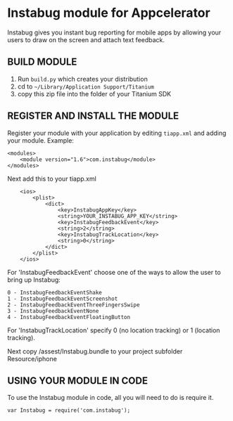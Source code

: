 Instabug module for Appcelerator
===========================================

Instabug gives you instant bug reporting for mobile apps by allowing your users to draw on the screen and attach text feedback.

BUILD MODULE
--------------------

1. Run `build.py` which creates your distribution
2. cd to `~/Library/Application Support/Titanium`
3. copy this zip file into the folder of your Titanium SDK

REGISTER AND INSTALL THE MODULE
-------------------------------

Register your module with your application by editing `tiapp.xml` and adding your module.
Example:

```
<modules>
	<module version="1.6">com.instabug</module>
</modules>
```

Next add this to your tiapp.xml

```
    <ios>
        <plist>
            <dict>
                <key>InstabugAppKey</key>
                <string>YOUR_INSTABUG_APP_KEY</string>
                <key>InstabugFeedbackEvent</key>
                <string>2</string>
                <key>InstabugTrackLocation</key>
                <string>0</string>
            </dict>
        </plist>
    </ios>
```

For 'InstabugFeedbackEvent' choose one of the ways to allow the user to bring up Instabug:

	0 - InstabugFeedbackEventShake
	1 - InstabugFeedbackEventScreenshot
	2 - InstabugFeedbackEventThreeFingersSwipe
	3 - InstabugFeedbackEventNone
	4 - InstabugFeedbackEventFloatingButton

For 'InstabugTrackLocation' specify 0 (no location tracking) or 1 (location tracking).

Next copy /assest/Instabug.bundle to your project subfolder Resource/iphone


USING YOUR MODULE IN CODE
-------------------------

To use the Instabug module in code, all you will need to do is require it. 

```
var Instabug = require('com.instabug');
```

